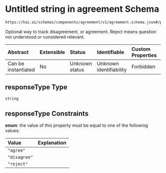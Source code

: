 # Untitled string in agreement Schema

```txt
https://hai.ai/schemas/components/agreement/v1/agreement.schema.json#/properties/responseType
```

Optional way to track disagreement, or agreement. Reject means question not understood or considered relevant.

| Abstract            | Extensible | Status         | Identifiable            | Custom Properties | Additional Properties | Access Restrictions | Defined In                                                                                                    |
| :------------------ | :--------- | :------------- | :---------------------- | :---------------- | :-------------------- | :------------------ | :------------------------------------------------------------------------------------------------------------ |
| Can be instantiated | No         | Unknown status | Unknown identifiability | Forbidden         | Allowed               | none                | [agreement.schema.json\*](../../schemas/components/agreement/v1/agreement.schema.json "open original schema") |

## responseType Type

`string`

## responseType Constraints

**enum**: the value of this property must be equal to one of the following values:

| Value        | Explanation |
| :----------- | :---------- |
| `"agree"`    |             |
| `"disagree"` |             |
| `"reject"`   |             |
